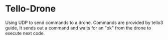 # Tello-Drone
Using UDP to send commands to a drone.
Commands are provided by tello3 guide,
It sends out a command and waits for an "ok" from the drone to execute next code.
